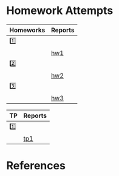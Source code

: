 # Homework Attempts

| Homeworks | Reports |
|-|-|
| [:one:](hw1) | |
|            | [hw1](hw1/REPORT.ipynb)        |
| [:two:](hw2) | |
|            | [hw2](hw2/REPORT.ipynb)        |
| [:three:](hw3) | |
|            | [hw3](hw3/REPORT.ipynb)        |

| TP | Reports |
|-|-|
| [:one:](tp1) | |
|            | [tp1](tp1/REPORT.ipynb)        |

# References

